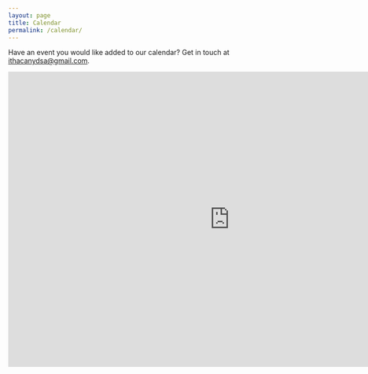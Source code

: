```yaml
---
layout: page
title: Calendar
permalink: /calendar/
---
```


Have an event you would like added to our calendar? Get in touch at [ithacanydsa@gmail.com](ithacanydsa@gmail.com).

<div class="googleCalendar">
  <iframe src="https://calendar.google.com/calendar/embed?showTitle=0&amp;showPrint=0&amp;showTabs=0&amp;showCalendars=0&amp;height=600&amp;wkst=1&amp;bgcolor=%23FFFFFF&amp;src=ithacanydsa%40gmail.com&amp;color=%23EC1F27&amp;ctz=America%2FNew_York" style="border-width:0" width="900" height="600" frameborder="0" scrolling="no"></iframe>
</div>
